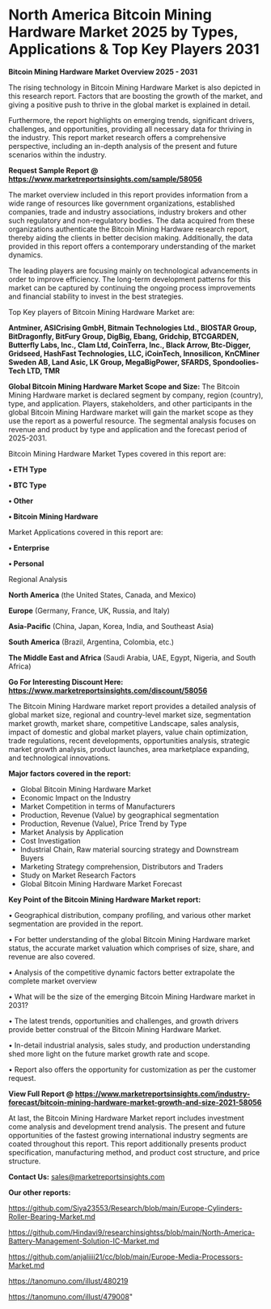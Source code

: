 # North America Bitcoin Mining Hardware Market 2025 by Types, Applications & Top Key Players 2031

<Strong> Bitcoin Mining Hardware Market Overview 2025 - 2031</strong>

The rising technology in Bitcoin Mining Hardware Market is also depicted in this research report. Factors that are boosting the growth of the market, and giving a positive push to thrive in the global market is explained in detail.

Furthermore, the report highlights on emerging trends, significant drivers, challenges, and opportunities, providing all necessary data for thriving in the industry. This report market research offers a comprehensive perspective, including an in-depth analysis of the present and future scenarios within the industry.

<strong>Request Sample Report @ <a href=https://www.marketreportsinsights.com/sample/58056>https://www.marketreportsinsights.com/sample/58056</a></strong>

The market overview included in this report provides information from a wide range of resources like government organizations, established companies, trade and industry associations, industry brokers and other such regulatory and non-regulatory bodies. The data acquired from these organizations authenticate the Bitcoin Mining Hardware research report, thereby aiding the clients in better decision making. Additionally, the data provided in this report offers a contemporary understanding of the market dynamics.

The leading players are focusing mainly on technological advancements in order to improve efficiency. The long-term development patterns for this market can be captured by continuing the ongoing process improvements and financial stability to invest in the best strategies.

Top Key players of Bitcoin Mining Hardware Market are:

<strong>Antminer, ASICrising GmbH, Bitmain Technologies Ltd., BIOSTAR Group, BitDragonfly, BitFury Group, DigBig, Ebang, Gridchip, BTCGARDEN, Butterfly Labs, Inc., Clam Ltd, CoinTerra, Inc., Black Arrow, Btc-Digger, Gridseed, HashFast Technologies, LLC, iCoinTech, Innosilicon, KnCMiner Sweden AB, Land Asic, LK Group, MegaBigPower, SFARDS, Spondoolies-Tech LTD, TMR</strong>

<strong><b>Global Bitcoin Mining Hardware Market Scope and Size:</b></strong>
The Bitcoin Mining Hardware market is declared segment by company, region (country), type, and application. Players, stakeholders, and other participants in the global Bitcoin Mining Hardware market will gain the market scope as they use the report as a powerful resource. The segmental analysis focuses on revenue and product by type and application and the forecast period of 2025-2031.

Bitcoin Mining Hardware Market Types covered in this report are:

<strong>• ETH Type

• BTC Type

• Other

• Bitcoin Mining Hardware</strong>

Market Applications covered in this report are:

<strong>• Enterprise

• Personal</strong> 

Regional Analysis

<strong>North America</strong> (the United States, Canada, and Mexico)

<strong>Europe</strong> (Germany, France, UK, Russia, and Italy)

<strong>Asia-Pacific</strong> (China, Japan, Korea, India, and Southeast Asia)

<strong>South America</strong> (Brazil, Argentina, Colombia, etc.)

<strong>The Middle East and Africa</strong> (Saudi Arabia, UAE, Egypt, Nigeria, and South Africa)

<strong>Go For Interesting Discount Here: <a href=https://www.marketreportsinsights.com/discount/58056>https://www.marketreportsinsights.com/discount/58056</a></strong>

The Bitcoin Mining Hardware market report provides a detailed analysis of global market size, regional and country-level market size, segmentation market growth, market share, competitive Landscape, sales analysis, impact of domestic and global market players, value chain optimization, trade regulations, recent developments, opportunities analysis, strategic market growth analysis, product launches, area marketplace expanding, and technological innovations.

<strong><b>Major factors covered in the report:</b></strong>
<ul>
  <li>Global Bitcoin Mining Hardware Market </li>
  <li>Economic Impact on the Industry</li>
  <li>Market Competition in terms of Manufacturers</li>
  <li>Production, Revenue (Value) by geographical segmentation</li>
  <li>Production, Revenue (Value), Price Trend by Type</li>
  <li>Market Analysis by Application</li>
  <li>Cost Investigation</li>
  <li>Industrial Chain, Raw material sourcing strategy and Downstream Buyers</li>
  <li>Marketing Strategy comprehension, Distributors and Traders</li>
  <li>Study on Market Research Factors</li>
  <li>Global Bitcoin Mining Hardware Market Forecast</li>
</ul>

<strong><b>Key Point of the Bitcoin Mining Hardware Market report:</b></strong>

• Geographical distribution, company profiling, and various other market segmentation are provided in the report.

• For better understanding of the global Bitcoin Mining Hardware market status, the accurate market valuation which comprises of size, share, and revenue are also covered.

• Analysis of the competitive dynamic factors better extrapolate the complete market overview

• What will be the size of the emerging Bitcoin Mining Hardware market in 2031?

• The latest trends, opportunities and challenges, and growth drivers provide better construal of the Bitcoin Mining Hardware Market.

• In-detail industrial analysis, sales study, and production understanding shed more light on the future market growth rate and scope.

• Report also offers the opportunity for customization as per the customer request.

<strong><b>View Full Report @ <a href=https://www.marketreportsinsights.com/industry-forecast/bitcoin-mining-hardware-market-growth-and-size-2021-58056>https://www.marketreportsinsights.com/industry-forecast/bitcoin-mining-hardware-market-growth-and-size-2021-58056</a></b></strong>


At last, the Bitcoin Mining Hardware Market report includes investment come analysis and development trend analysis. The present and future opportunities of the fastest growing international industry segments are coated throughout this report. This report additionally presents product specification, manufacturing method, and product cost structure, and price structure.

<strong>Contact Us:</strong>
sales@marketreportsinsights.com

<strong>Our other reports:</strong>

<a href=https://github.com/Siya23553/Research/blob/main/Europe-Cylinders-Roller-Bearing-Market.md>https://github.com/Siya23553/Research/blob/main/Europe-Cylinders-Roller-Bearing-Market.md</a>

<a href=https://github.com/Hindavi9/researchinsightss/blob/main/North-America-Battery-Management-Solution-IC-Market.md>https://github.com/Hindavi9/researchinsightss/blob/main/North-America-Battery-Management-Solution-IC-Market.md</a>

<a href=https://github.com/anjaliiii21/cc/blob/main/Europe-Media-Processors-Market.md>https://github.com/anjaliiii21/cc/blob/main/Europe-Media-Processors-Market.md</a>

<a href=https://tanomuno.com/illust/480219>https://tanomuno.com/illust/480219</a>

<a href=https://tanomuno.com/illust/479008>https://tanomuno.com/illust/479008</a>"
